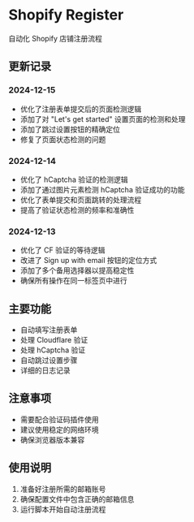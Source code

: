 # Shopify Register

自动化 Shopify 店铺注册流程

## 更新记录

### 2024-12-15
- 优化了注册表单提交后的页面检测逻辑
- 添加了对 "Let's get started" 设置页面的检测和处理
- 添加了跳过设置按钮的精确定位
- 修复了页面状态检测的问题

### 2024-12-14
- 优化了 hCaptcha 验证的检测逻辑
- 添加了通过图片元素检测 hCaptcha 验证成功的功能
- 优化了表单提交和页面跳转的处理流程
- 提高了验证状态检测的频率和准确性

### 2024-12-13
- 优化了 CF 验证的等待逻辑
- 改进了 Sign up with email 按钮的定位方式
- 添加了多个备用选择器以提高稳定性
- 确保所有操作在同一标签页中进行

## 主要功能
- 自动填写注册表单
- 处理 Cloudflare 验证
- 处理 hCaptcha 验证
- 自动跳过设置步骤
- 详细的日志记录

## 注意事项
- 需要配合验证码插件使用
- 建议使用稳定的网络环境
- 确保浏览器版本兼容

## 使用说明
1. 准备好注册所需的邮箱账号
2. 确保配置文件中包含正确的邮箱信息
3. 运行脚本开始自动注册流程
